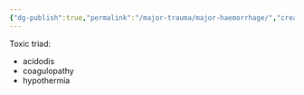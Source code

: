 ```yaml
---
{"dg-publish":true,"permalink":"/major-trauma/major-haemorrhage/","created":"2025-06-19T22:47:44.786+10:00"}
---
```



Toxic triad:
- acidodis
- coagulopathy
- hypothermia